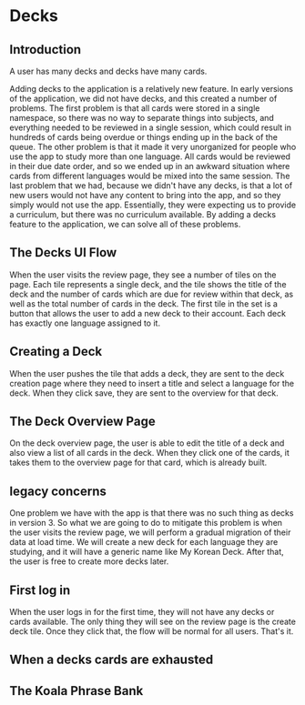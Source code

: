 # Decks

## Introduction

A user has many decks and decks have many cards.

Adding decks to the application is a relatively new feature. In early versions of the application, we did not have decks, and this created a number of problems. The first problem is that all cards were stored in a single namespace, so there was no way to separate things into subjects, and everything needed to be reviewed in a single session, which could result in hundreds of cards being overdue or things ending up in the back of the queue. The other problem is that it made it very unorganized for people who use the app to study more than one language. All cards would be reviewed in their due date order, and so we ended up in an awkward situation where cards from different languages would be mixed into the same session. The last problem that we had, because we didn't have any decks, is that a lot of new users would not have any content to bring into the app, and so they simply would not use the app. Essentially, they were expecting us to provide a curriculum, but there was no curriculum available. By adding a decks feature to the application, we can solve all of these problems.

## The Decks UI Flow

When the user visits the review page, they see a number of tiles on the page. Each tile represents a single deck, and the tile shows the title of the deck and the number of cards which are due for review within that deck, as well as the total number of cards in the deck. The first tile in the set is a button that allows the user to add a new deck to their account. Each deck has exactly one language assigned to it.

## Creating a Deck

When the user pushes the tile that adds a deck, they are sent to the deck creation page where they need to insert a title and select a language for the deck. When they click save, they are sent to the overview for that deck.

## The Deck Overview Page 

On the deck overview page, the user is able to edit the title of a deck and also view a list of all cards in the deck. When they click one of the cards, it takes them to the overview page for that card, which is already built.

## legacy concerns

One problem we have with the app is that there was no such thing as decks in version 3. So what we are going to do to mitigate this problem is when the user visits the review page, we will perform a gradual migration of their data at load time. We will create a new deck for each language they are studying, and it will have a generic name like My Korean Deck. After that, the user is free to create more decks later.

## First log in

When the user logs in for the first time, they will not have any decks or cards available. The only thing they will see on the review page is the create deck tile. Once they click that, the flow will be normal for all users. That's it.

## When a decks cards are exhausted

## The Koala Phrase Bank